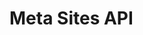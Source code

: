 # Meta Sites API

<div id='redoc-container'>
</div>
<script>
    (function() {
        Redoc.init('/static/_static/api/platform_meta_sites_authorized_api.json', {}, document.getElementById('redoc-container'), () => {window.prepareRedocMenu ? window.prepareRedocMenu() : setTimeout(()=>{window.prepareRedocMenu()}, 2000)});
    })();
</script>

